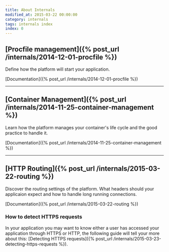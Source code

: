 ```yaml
---
title: About Internals
modified_at: 2015-03-22 00:00:00
category: internals
tags: internals index
index: 0
---
```


## [Procfile management]({% post_url /internals/2014-12-01-procfile %})

Define how the platform will start your application.

[Documentation]({% post_url /internals/2014-12-01-procfile %})

<hr>

## [Container Management]({% post_url /internals/2014-11-25-container-management %})

Learn how the platform manages your container's life cycle and the good practice to handle it.

[Documentation]({% post_url /internals/2014-11-25-container-management %})

<hr>

## [HTTP Routing]({% post_url /internals/2015-03-22-routing %})

Discover the routing settings of the platform. What headers should your
applicaion expect and how to handle long running connections.

[Documentation]({% post_url /internals/2015-03-22-routing %})

### How to detect HTTPS requests

In your application you may want to know either a user has accessed your
application through HTTPS or HTTP, the following guide will tell your more
about this: [Detecting HTTPS requests]({% post_url /internals/2015-03-23-detecting-https-requests %}).

